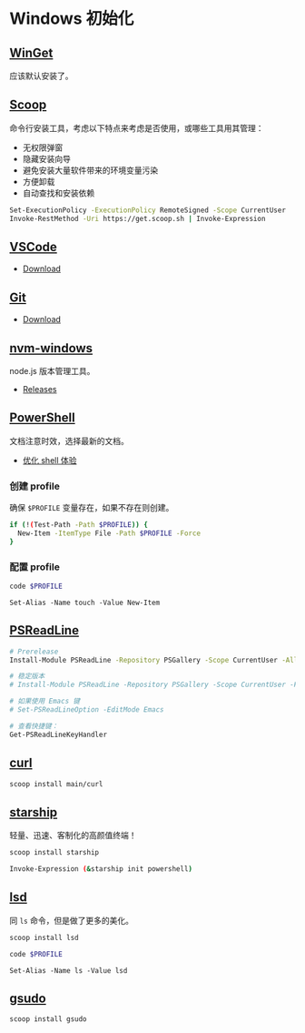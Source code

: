 # Windows 初始化

## [WinGet](https://learn.microsoft.com/zh-cn/windows/package-manager/winget/)

应该默认安装了。

## [Scoop](https://scoop.sh/)

命令行安装工具，考虑以下特点来考虑是否使用，或哪些工具用其管理：

- 无权限弹窗
- 隐藏安装向导
- 避免安装大量软件带来的环境变量污染
- 方便卸载
- 自动查找和安装依赖

```bash
Set-ExecutionPolicy -ExecutionPolicy RemoteSigned -Scope CurrentUser
Invoke-RestMethod -Uri https://get.scoop.sh | Invoke-Expression
```

## [VSCode](https://code.visualstudio.com/)

- [Download](https://code.visualstudio.com/Download)

## [Git](https://git-scm.com)

- [Download](https://git-scm.com/downloads/win)

## [nvm-windows](https://github.com/coreybutler/nvm-windows)

node.js 版本管理工具。

- [Releases](https://github.com/coreybutler/nvm-windows/releases)

## [PowerShell](https://github.com/PowerShell/PowerShell)

文档注意时效，选择最新的文档。

- [优化 shell 体验](https://learn.microsoft.com/zh-cn/powershell/scripting/learn/shell/optimize-shell?view=powershell-7.6)

### 创建 profile

确保 `$PROFILE` 变量存在，如果不存在则创建。

```bash
if (!(Test-Path -Path $PROFILE)) {
  New-Item -ItemType File -Path $PROFILE -Force
}
```

### 配置 profile

```bash
code $PROFILE
```

```psl
Set-Alias -Name touch -Value New-Item
```

## [PSReadLine](https://github.com/PowerShell/PSReadLine)

```bash
# Prerelease
Install-Module PSReadLine -Repository PSGallery -Scope CurrentUser -AllowPrerelease -Force

# 稳定版本
# Install-Module PSReadLine -Repository PSGallery -Scope CurrentUser -Force
```

```bash
# 如果使用 Emacs 键
# Set-PSReadLineOption -EditMode Emacs

# 查看快捷键：
Get-PSReadLineKeyHandler
```

## [curl](https://curl.se/)

```bash
scoop install main/curl
```

## [starship](https://starship.rs/zh-CN/)

轻量、迅速、客制化的高颜值终端！

```bash
scoop install starship

Invoke-Expression (&starship init powershell)
```

## [lsd](https://github.com/lsd-rs/lsd)

同 `ls` 命令，但是做了更多的美化。

```bash
scoop install lsd
```

```bash
code $PROFILE
```

```psl
Set-Alias -Name ls -Value lsd
```

## [gsudo](https://github.com/gerardog/gsudo)

```bash
scoop install gsudo
```
